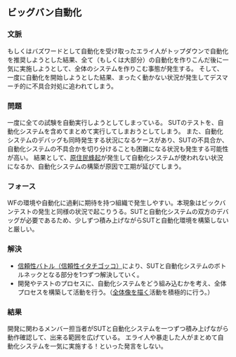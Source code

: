 ## ビッグバン自動化
### 文脈
もしくはバズワードとして自動化を受け取ったエライ人がトップダウンで自動化を推奨しようとした結果、全て（もしくは大部分）の自動化を作りこんだ後に一気に実施しようとして、全体のシステムを作りこむ事態が発生する。
そして、一度に自動化を開始しようとした結果、まったく動かない状況が発生してデスマーチ的に不具合対処に追われてしまう。

### 問題
一度に全ての試験を自動実行しようとしてしまっている。
SUTのテストを、自動化システムを含めてまとめて実行してしまおうとしてしまう。
また、自動化システムのデバッグも同時発生する状況になるケースがあり、SUTの不具合か、自動化システムの不具合かを切り分けることも困難になる状況も発生する可能性が高い。
結果として、[原住民蜂起](Old-GuardsUprising.html)が発生して自動化システムが使われない状況になるか、自動化システムの構築が原因で工期が延びてしまう。

### フォース
WFの環境や自動化に過剰に期待を持つ組織で発生しやすい。本現象はビックバンテストの発生と同様の状況で起こりうる。SUTと自動化システムの双方のデバッグが必要であるため、少しずつ積み上げながらSUTと自動化環境を構築しないと厳しい。

### 解決
* [信頼性バトル（信頼性イタチゴッコ）](Cat-and-MouseGameofReliability.html)により、SUTと自動化システムのボトルネックとなる部分を1つずつ解決していく。
* 開発やテストのプロセスに、自動化システムをどう組み込むかを考え、全体プロセスを構築して活動を行う。（[全体像を描く](BluePrint.html)活動を積極的に行う。）

### 結果
開発に関わるメンバー担当者がSUTと自動化システムを一つずつ積み上げながら動作確認して、出来る範囲を広げている。
エライ人や暴走した人がまとめて自動化システムを一気に実施する！といった発言をしない。
